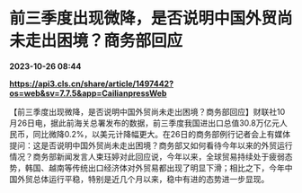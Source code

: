 # 前三季度出现微降，是否说明中国外贸尚未走出困境？商务部回应

**2023-10-26 08:44**

**https://api3.cls.cn/share/article/1497442?os=web&sv=7.7.5&app=CailianpressWeb**

【前三季度出现微降，是否说明中国外贸尚未走出困境？商务部回应】财联社10月26日电，据此前海关总署发布的数据，前三季度我国进出口总值30.8万亿元人民币，同比微降0.2%，以美元计降幅更大。在26日的商务部例行记者会上有媒体提问：这是否说明中国外贸尚未走出困境？商务部又如何看待今年以来的外贸运行情况？商务部新闻发言人束珏婷对此回应说，今年以来，全球贸易持续处于疲弱态势，韩国、越南等传统出口经济体对外贸易都出现了明显下滑；相比之下，今年中国外贸总体运行平稳，特别是近几个月以来，稳中有进的态势进一步显现。